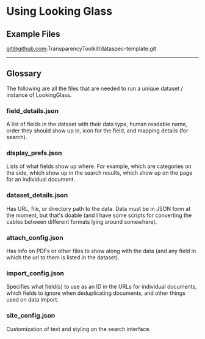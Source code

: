 Using Looking Glass
===================

## Example Files

git@github.com:TransparencyToolkit/dataspec-template.git

---

## Glossary

The following are all the files that are needed to run a unique dataset / instance of LookingGlass.

### field_details.json

A list of fields in the dataset with their data
type, human readable name, order they should show up in, icon for the
field, and mapping details (for search).

### display_prefs.json

Lists of what fields show up where. For example,
which are categories on the side, which show up in the search results,
which show up on the page for an individual document.

### dataset_details.json

Has URL, file, or directory path to the data. Data
must be in JSON form at the moment, but that's doable (and I have some
scripts for converting the cables between different formats lying around
somewhere).

### attach_config.json

Has info on PDFs or other files to show along with
the data (and any field in which the url to them is listed in the
dataset).

### import_config.json

Specifies what field(s) to use as an ID in the URLs
for individual documents, which fields to ignore when deduplicating
documents, and other things used on data import.

### site_config.json

Customization of text and styling on the search interface.
